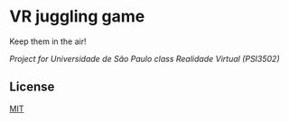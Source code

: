 # VR juggling game

Keep them in the air!

*Project for Universidade de São Paulo class Realidade Virtual (PSI3502)*

## License
[MIT](https://choosealicense.com/licenses/mit/)